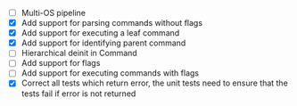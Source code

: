 - [ ] Multi-OS pipeline
- [X] Add support for parsing commands without flags
- [X] Add support for executing a leaf command
- [X] Add support for identifying parent command
- [ ] Hierarchical deinit in Command
- [ ] Add support for flags
- [ ] Add support for executing commands with flags
- [X] Correct all tests which return error, the unit tests need to ensure that the tests fail if error is not returned